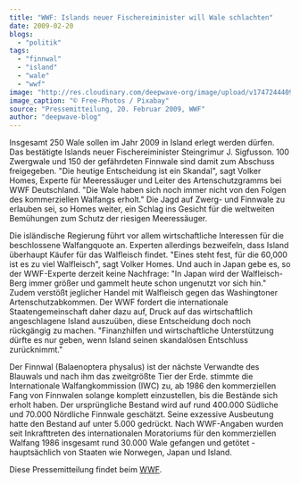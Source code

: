 ```yaml
---
title: "WWF: Islands neuer Fischereiminister will Wale schlachten"
date: 2009-02-20
blogs: 
  - "politik"
tags: 
  - "finnwal"
  - "island"
  - "wale"
  - "wwf"
image: "http://res.cloudinary.com/deepwave-org/image/upload/v1747244409/deepwave.org/humpback-whale-1209297_1920.jpg"
image_caption: "© Free-Photos / Pixabay"
source: "Pressemitteilung, 20. Februar 2009, WWF"
author: "deepwave-blog"
---
```


Insgesamt 250 Wale sollen im Jahr 2009 in Island erlegt werden dürfen. Das bestätigte Islands neuer Fischereiminister Steingrimur J. Sigfusson. 100 Zwergwale und 150 der gefährdeten Finnwale sind damit zum Abschuss freigegeben. "Die heutige Entscheidung ist ein Skandal", sagt Volker Homes, Experte für Meeressäuger und Leiter des Artenschutzgramms bei WWF Deutschland. "Die Wale haben sich noch immer nicht von den Folgen des kommerziellen Walfangs erholt." Die Jagd auf Zwerg- und Finnwale zu erlauben sei, so Homes weiter, ein Schlag ins Gesicht für die weltweiten Bemühungen zum Schutz der riesigen Meeressäuger.

Die isländische Regierung führt vor allem wirtschaftliche Interessen für die beschlossene Walfangquote an. Experten allerdings bezweifeln, dass Island überhaupt Käufer für das Walfleisch findet. "Eines steht fest, für die 60,000 ist es zu viel Walfleisch", sagt Volker Homes. Und auch in Japan gebe es, so der WWF-Experte derzeit keine Nachfrage: "In Japan wird der Walfleisch-Berg immer größer und gammelt heute schon ungenutzt vor sich hin." Zudem verstößt jeglicher Handel mit Walfleisch gegen das Washingtoner Artenschutzabkommen. Der WWF fordert die internationale Staatengemeinschaft daher dazu auf, Druck auf das wirtschaftlich angeschlagene Island auszuüben, diese Entscheidung doch noch rückgängig zu machen. "Finanzhilfen und wirtschaftliche Unterstützung dürfte es nur geben, wenn Island seinen skandalösen Entschluss zurücknimmt."

Der Finnwal (Balaenoptera physalus) ist der nächste Verwandte des Blauwals und nach ihm das zweitgrößte Tier der Erde. stimmte die Internationale Walfangkommission (IWC) zu, ab 1986 den kommerziellen Fang von Finnwalen solange komplett einzustellen, bis die Bestände sich erholt haben. Der ursprüngliche Bestand wird auf rund 400.000 Südliche und 70.000 Nördliche Finnwale geschätzt. Seine exzessive Ausbeutung hatte den Bestand auf unter 5.000 gedrückt. Nach WWF-Angaben wurden seit Inkrafttreten des internationalen Moratoriums für den kommerziellen Walfang 1986 insgesamt rund 30.000 Wale gefangen und getötet - hauptsächlich von Staaten wie Norwegen, Japan und Island.

Diese Pressemitteilung findet beim [WWF](https://www.wwf.de/).
